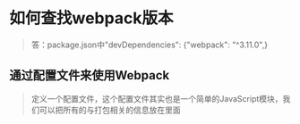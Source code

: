 # 如何查找webpack版本
> 答：package.json中"devDependencies": {"webpack": "^3.11.0",}
## 通过配置文件来使用Webpack
> 定义一个配置文件，这个配置文件其实也是一个简单的JavaScript模块，我们可以把所有的与打包相关的信息放在里面
